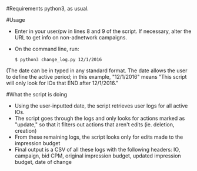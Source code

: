 #Requirements 
python3, as usual.

#Usage
- Enter in your user/pw in lines 8 and 9 of the script. If necessary, alter the URL to get info on non-adnetwork campaigns.
- On the command line, run:

    `$ python3 change_log.py 12/1/2016`

(The date can be in typed in any standard format. The date allows the user to define the active period; in this example, "12/1/2016" means "This script will only look for IOs that END after 12/1/2016."

#What the script is doing
- Using the user-inputted date, the script retrieves user logs for all active IOs.
- The script goes through the logs and only looks for actions marked as "update," so that it filters out actions that aren't edits (ie. deletion, creation)
- From these remaining logs, the script looks only for edits made to the impression budget
- Final output is a CSV of all these logs with the following headers: IO, campaign, bid CPM, original impression budget, updated impression budget, date of change
